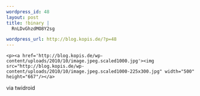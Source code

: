 ```yaml
--- 
wordpress_id: 48
layout: post
title: !binary |
  RnLDvGhzdMO8Y2sg

wordpress_url: http://blog.kopis.de/?p=48
---
```


    <p><a href='http://blog.kopis.de/wp-content/uploads/2010/10/image.jpeg.scaled1000.jpg'><img src="http://blog.kopis.de/wp-content/uploads/2010/10/image.jpeg.scaled1000-225x300.jpg" width="500" height="667"/></a>
</p>

<div class="posterous_quote_citation">via twidroid</div>
  
